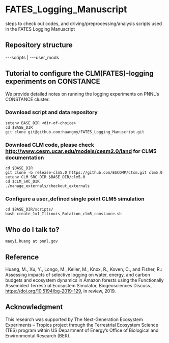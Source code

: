 # FATES_Logging_Manuscript
steps to check out codes, and driving/preprocessing/analysis scripts used in the FATES Logging Manuscript

## Repository structure
---scripts | ---user_mods



## Tutorial to configure the CLM(FATES)-logging experiments on CONSTANCE
We provide detailed notes on running the logging experiments on PNNL's CONSTANCE cluster.

### Download script and data repository
    setenv BASE_DIR <dir-of-choice>
    cd $BASE_DIR
    git clone git@github.com:huangmy/FATES_Logging_Manuscript.git
  
### Download CLM code, please check http://www.cesm.ucar.edu/models/cesm2.0/land for CLM5 documentation
    cd $BASE_DIR
    git clone -b release-clm5.0 https://github.com/ESCOMP/ctsm.git clm5.0
    setenv CLM_SRC_DIR $BASE_DIR/clm5.0
    cd $CLM_SRC_DIR
    ./manage_externals/checkout_externals

### Configure a user_defined single point CLM5 simulation
    cd $BASE_DIR/scripts/
    bash create_1x1_Illinois_Rotation_clm5_constance.sh

## Who do I talk to?
    maoyi.huang at pnnl.gov

## Reference
Huang, M., Xu, Y., Longo, M., Keller, M., Knox, R., Koven, C., and Fisher, R.: Assessing impacts of selective logging on water, energy, and carbon budgets and ecosystem dynamics in Amazon forests using the Functionally Assembled Terrestrial Ecosystem Simulator, Biogeosciences Discuss., https://doi.org/10.5194/bg-2019-129, in review, 2019.


## Acknowledgment
This research was supported by The Next-Generation Ecosystem Experiments – Tropics project through the Terrestrial Ecosystem Science (TES) program within US Department of Energy’s Office of Biological and Environmental Research (BER).
